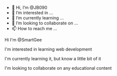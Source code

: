 - 👋 Hi, I’m @JB090
- 👀 I’m interested in ...
- 🌱 I’m currently learning ...
- 💞️ I’m looking to collaborate on ...
- 📫 How to reach me ...

<!---
JB090/JB090 is a ✨ special ✨ repository because its `README.md` (this file) appears on your GitHub profile.
You can click the Preview link to take a look at your changes.
--->
<p>Hi I'm @SmartGee</p>
<p>I'm interested in learning web development</p>
<p>I'm currently learning it, but know a little bit of it</p>
<p>I'm looking to collaborate on any educational content</p>
